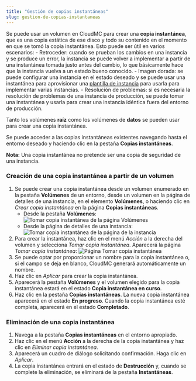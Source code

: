 ```yaml
---
title: "Gestión de copias instantáneas"
slug: gestion-de-copias-instantaneas
---
```



Se puede usar un volumen en CloudMC para crear una **copia instantánea**, que es una copia estática de ese disco y todo su contenido en el momento en que se tomó la copia instantánea. Esto puede ser útil en varios escenarios:
    - Retroceder: cuando se prueban los cambios en una instancia y se produce un error, la instancia se puede volver a implementar a partir de una instantánea tomada justo antes del cambio, lo que básicamente hace que la instancia vuelva a un estado bueno conocido.
    - Imagen dorada: se puede configurar una instancia en el estado deseado y se puede usar una instantánea para aprovisionar una [plantilla de instancia](working-with-instance-templates.md) para usarla para implementar varias instancias.
    - Resolución de problemas: si es necesaria la resolución de problemas de una instancia de producción, se puede tomar una instantánea y usarla para crear una instancia idéntica fuera del entorno de producción.

Tanto los volúmenes **raíz** como los volúmenes de **datos** se pueden usar para crear una copia instantánea.

Se puede acceder a las copias instantáneas existentes navegando hasta el entorno deseado y haciendo clic en la pestaña **Copias instantáneas**.

**Nota:** Una copia instantánea no pretende ser una copia de seguridad de una instancia.

### Creación de una copia instantánea a partir de un volumen

1. Se puede crear una copia instantánea desde un volumen enumerado en la pestaña **Volúmenes** de un entorno, desde un volumen en la página de detalles de una instancia, en el elemento **Volúmenes**, o haciendo clic en *Crear copia instantánea* en la página **Copias instantáneas**.
    - Desde la pestaña **Volúmenes**:
      ![Tomar copia instantánea de la página Volúmenes](../../assets/working-with-snapshots-1-en.png)
    - Desde la página de detalles de una instancia:
      ![Tomar copia instantánea de la página de la instancia](../../assets/working-with-snapshots-2-en.png)
1. Para crear la instantánea, haz clic en el menú *Acción* a la derecha del volumen y selecciona *Tomar copia instantánea*. Aparecerá la página *Tomar copia instantánea*:
    ![Página Tomar copia instantánea](../../assets/working-with-snapshots-3-en.png)
1. Se puede optar por proporcionar un nombre para la copia instantánea o, si el campo se deja en blanco, CloudMC generará automáticamente un nombre.
1. Haz clic en *Aplicar* para crear la copia instantánea.
1. Aparecerá la pestaña **Volúmenes** y el volumen elegido para la copia instantánea estará en el estado **Copia instantánea en curso**.
1. Haz clic en la pestaña **Copias instantáneas**. La nueva copia instantánea aparecerá en el estado **En progreso**. Cuando la copia instantánea esté completa, aparecerá en el estado **Completado**.

### Eliminación de una copia instantánea

1. Navega a la pestaña **Copias instantáneas** en el entorno apropiado.
1. Haz clic en el menú **Acción** a la derecha de la copia instantánea y haz clic en *Eliminar copia instantánea*.
1. Aparecerá un cuadro de diálogo solicitando confirmación. Haga clic en *Aplicar*.
1. La copia instantánea entrará en el estado de **Destrucción** y, cuando se complete la eliminación, se eliminará de la pestaña **Instantáneas**.
